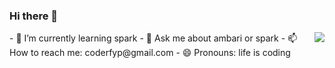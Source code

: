 ### Hi there 👋
<img align="right" src="https://github-readme-stats.vercel.app/api?username=fyp711&show_icons=true&icon_color=CE1D2D&text_color=718096&bg_color=ffffff&hide_title=true" />
- 🌱 I’m currently learning spark
- 💬 Ask me about ambari or spark
- 📫 How to reach me: coderfyp@gmail.com
- 😄 Pronouns: life is coding

<!--
**fyp711/fyp711** is a ✨ _special_ ✨ repository because its `README.md` (this file) appears on your GitHub profile.

Here are some ideas to get you started:

- 🔭 I’m currently working on ...
- 🌱 I’m currently learning ...
- 👯 I’m looking to collaborate on ...
- 🤔 I’m looking for help with ...
- 💬 Ask me about ...
- 📫 How to reach me: ...
- 😄 Pronouns: ...
- ⚡ Fun fact: ...
-->
